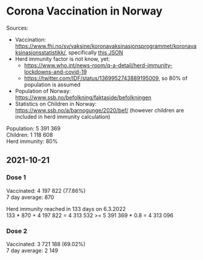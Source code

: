# Corona Vaccination in Norway

Sources:

- Vaccination: <https://www.fhi.no/sv/vaksine/koronavaksinasjonsprogrammet/koronavaksinasjonsstatistikk/>, specifically [this JSON](https://www.fhi.no/api/chartdata/api/99119)
- Herd immunity factor is not know, yet:
  - <https://www.who.int/news-room/q-a-detail/herd-immunity-lockdowns-and-covid-19>
  - <https://twitter.com/IDF/status/1369952743889195009>, so 80% of population is assumed
- Population of Norway: <https://www.ssb.no/befolkning/faktaside/befolkningen>
- Statistics on Children in Norway: https://www.ssb.no/a/barnogunge/2020/bef/ (however children are included in herd immunity calculation)

Population: 5 391 369  
Children: 1 118 608  
Herd immunity: 80%  

## 2021-10-21

### Dose 1

Vaccinated: 4 197 822 (77.86%)  
7 day average: 870

Herd immunity reached in 133 days on 6.3.2022  
133 * 870 + 4 197 822 = 4 313 532 >= 5 391 369 * 0.8 = 4 313 096

### Dose 2

Vaccinated: 3 721 188 (69.02%)  
7 day average: 2 149


